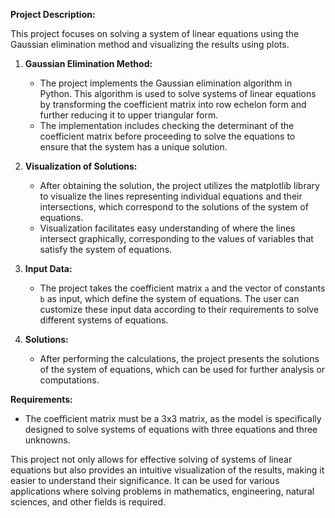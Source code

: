 **Project Description:**

This project focuses on solving a system of linear equations using the Gaussian elimination method and visualizing the results using plots.

1. **Gaussian Elimination Method:**
   - The project implements the Gaussian elimination algorithm in Python. This algorithm is used to solve systems of linear equations by transforming the coefficient matrix into row echelon form and further reducing it to upper triangular form.
   - The implementation includes checking the determinant of the coefficient matrix before proceeding to solve the equations to ensure that the system has a unique solution.

2. **Visualization of Solutions:**
   - After obtaining the solution, the project utilizes the matplotlib library to visualize the lines representing individual equations and their intersections, which correspond to the solutions of the system of equations.
   - Visualization facilitates easy understanding of where the lines intersect graphically, corresponding to the values of variables that satisfy the system of equations.

3. **Input Data:**
   - The project takes the coefficient matrix `a` and the vector of constants `b` as input, which define the system of equations. The user can customize these input data according to their requirements to solve different systems of equations.

4. **Solutions:**
   - After performing the calculations, the project presents the solutions of the system of equations, which can be used for further analysis or computations.

**Requirements:**
- The coefficient matrix must be a 3x3 matrix, as the model is specifically designed to solve systems of equations with three equations and three unknowns.

This project not only allows for effective solving of systems of linear equations but also provides an intuitive visualization of the results, making it easier to understand their significance. It can be used for various applications where solving problems in mathematics, engineering, natural sciences, and other fields is required.
